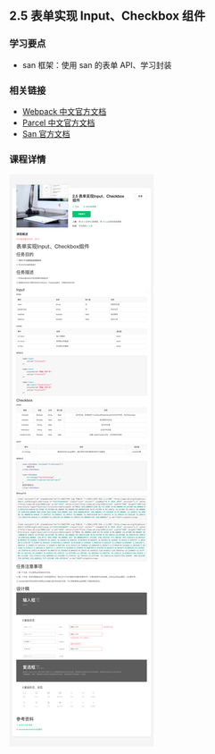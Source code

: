## 2.5 表单实现 Input、Checkbox 组件

### 学习要点

* san 框架：使用 san 的表单 API、学习封装

### 相关链接

* [Webpack 中文官方文档](https://doc.webpack-china.org/)
* [Parcel 中文官方文档](https://zh.parceljs.org/)
* [San 官方文档](https://baidu.github.io/san/)

### 课程详情

![](2-5.png)